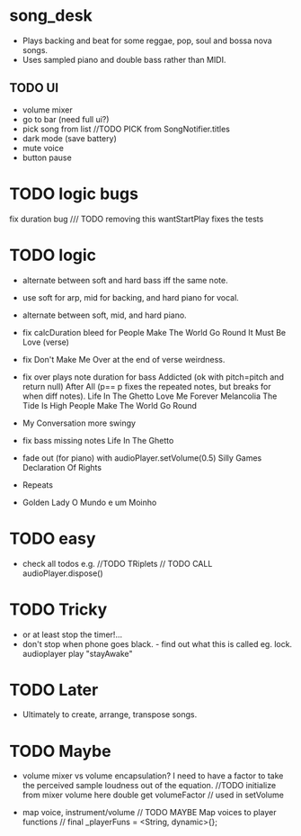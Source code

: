 # song_desk

- Plays backing and beat for some reggae, pop, soul and bossa nova songs.
- Uses sampled piano and double bass rather than MIDI.

## TODO UI

- volume mixer
- go to bar (need full ui?)  
- pick song from list
  //TODO PICK from SongNotifier.titles
- dark mode (save battery)
- mute voice
- button pause

# TODO logic bugs

fix duration bug
          /// TODO removing this wantStartPlay fixes the tests

# TODO logic

- alternate between soft and hard bass iff the same note.
- use soft for arp, mid for backing, and hard piano for vocal.
- alternate between soft, mid, and hard piano.

- fix calcDuration bleed for
  People Make The World Go Round
  It Must Be Love (verse)
  
- fix Don't Make Me Over at the end of verse weirdness.
- fix over plays note duration for bass
  Addicted (ok with pitch=pitch and return null)
  After All (p== p fixes the repeated notes, but breaks for when diff notes).
  Life In The Ghetto
  Love Me Forever
  Melancolia
  The Tide Is High
  People Make The World Go Round
- My Conversation more swingy

- fix bass missing notes
  Life In The Ghetto
  
- fade out (for piano) with audioPlayer.setVolume(0.5)
  Silly Games
  Declaration Of Rights
  
- Repeats
-   Golden Lady
    O Mundo e um Moinho

# TODO easy

- check all todos e.g.
  //TODO TRiplets
  // TODO CALL audioPlayer.dispose()

# TODO Tricky

- or at least stop the timer!...
- don't stop when phone goes black. - find out what this is called eg. lock.
  audioplayer play "stayAwake"

# TODO Later

- Ultimately to create, arrange, transpose songs.

# TODO Maybe

- volume mixer vs volume encapsulation?
  I need to have a factor to take the 
  perceived sample loudness out of the equation.
  //TODO initialize from mixer volume here
  double get volumeFactor // used in setVolume

- map voice, instrument/volume
  // TODO MAYBE Map voices to player functions
  // final _playerFuns = <String, dynamic>{};

